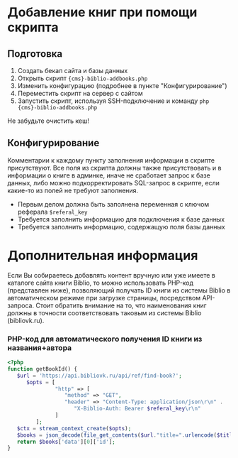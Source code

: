# Добавление книг при помощи скрипта

## Подготовка

1. Создать бекап сайта и базы данных
2. Открыть скрипт `{cms}-biblio-addbooks.php`
3. Изменить конфигурацию (подробнее в пункте "Конфигурирование")
4. Переместить скрипт на сервер с сайтом
5. Запустить скрипт, используя SSH-подключение и команду `php {cms}-biblio-addbooks.php`

Не забудьте очистить кеш!

## Конфигурирование

Комментарии к каждому пункту заполнения информации в скрипте присутствуют.
Все поля из скрипта должны также присутствовать и в информации о книге в админке, иначе не сработает запрос к базе данных, либо можно подкорректировать SQL-запрос в скрипте, если какие-то из полей не требуют заполнения.

* Первым делом должна быть заполнена переменная с ключом реферала `$referal_key`
* Требуется заполнить информацию для подключения к базе данных
* Требуется заполнить информацию, содержащую поля базы данных

# Дополнительная информация

Если Вы собираетесь добавлять контент вручную или уже имеете в каталоге сайта книги Biblio, то можно использовать PHP-код (представлен ниже), позволяющий получать ID книги из системы Biblio в автоматическом режиме при загрузке страницы, посредством API-запроса. Стоит обратить внимание на то, что наименования книг должны в точности соответствовать таковым из системы Biblio (bibliovk.ru).

### PHP-код для автоматического получения ID книги из названия+автора

```php
<?php
function getBookId() {
   $url = 'https://api.bibliovk.ru/api/ref/find-book?';
      $opts = [
               "http" => [
                  "method" => "GET",
                  "header" => "Content-Type: application/json\r\n" .
                     "X-Biblio-Auth: Bearer $referal_key\r\n"
               ]
         ];
   $ctx = stream_context_create($opts);
   $books = json_decode(file_get_contents($url."title=".urlencode($title)."&author=".urlencode($author), false, $ctx), true);
   return $books['data'][0]['id'];
}
```
